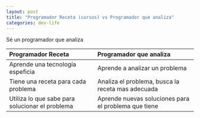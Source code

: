 ```yaml
---
layout: post
title: "Programador Receta (cursos) vs Programador que analiza"
categories: dev-life
---
```


Sé un programador que analiza<!--more-->

| Programador Receta                              | Programador que analiza                              |
| :---------------------------------------------- | :--------------------------------------------------- |
| Aprende una tecnología espeficia                | Aprende a analizar un problema                       |
| Tiene una receta para cada problema             | Analiza el problema, busca la receta mas adecuada    |
| Utiliza lo que sabe para solucionar el problema | Aprende nuevas soluciones para el problema que tiene |
